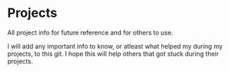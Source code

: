 # Projects
All project info for future reference and for others to use.

I will add any important info to know, or atleast what helped my during my projects, to this git.
I hope this will help others that got stuck during their projects.

